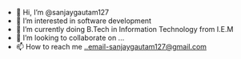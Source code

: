- 👋 Hi, I’m @sanjaygautam127
- 👀 I’m interested in software development
- 🌱 I’m currently doing B.Tech in Information Technology from I.E.M
- 💞️ I’m looking to collaborate on ...
- 📫 How to reach me ..email-sanjaygautam127@gmail.com

<!---
sanjaygautam127/sanjaygautam127 is a ✨ special ✨ repository because its `README.md` (this file) appears on your GitHub profile.
You can click the Preview link to take a look at your changes.
--->
